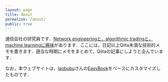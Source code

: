 ```yaml
---
layout: page
title: About
permalink: /about/
public: true
---
```


通信会社の研究員です．[Network engineeringと，algorithmic tradingと，machine learningに興味](https://haltaro.github.io/projects)があります．ここには，日記以上Qiita未満な技術的メモを書きます．適当な時期にメモをまとめて，Qiitaの記事にしようと企んでいます．

なお，本ウェブサイトは，[laobubu](https://github.com/laobubu)さんの[EasyBook](http://jekyllthemes.org/themes/easybook/)をベースにカスタマイズしたものです．
